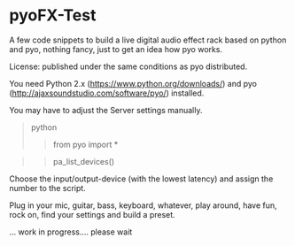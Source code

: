 # pyoFX-Test

A few code snippets to build a live digital audio effect rack based on python and pyo, nothing fancy, just to get an idea how pyo works.

License: published under the same conditions as pyo distributed.

You need Python 2.x (https://www.python.org/downloads/) and pyo (http://ajaxsoundstudio.com/software/pyo/) installed.
   
You may have to adjust the Server settings manually.

>python
>> from pyo import *

>> pa_list_devices()

Choose the input/output-device (with the lowest latency) and assign the number to the script. 

Plug in your mic, guitar, bass, keyboard, whatever, play around, have fun, rock on, find your settings and build a preset.

... work in progress.... please wait
